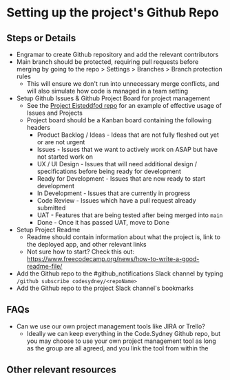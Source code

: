 # Setting up the project's Github Repo

## Steps or Details
- Engramar to create Github repository and add the relevant contributors
- Main branch should be protected, requiring pull requests before merging by going to the repo > Settings > Branches > Branch protection rules
  - This will ensure we don't run into unnecessary merge conflicts, and will also simulate how code is managed in a team setting 
- Setup Github Issues & Github Project Board for project management
  - See the [Project Eisteddfod repo](https://github.com/codesydney/eisteddfod) for an example of effective usage of Issues and Projects
  - Project board should be a Kanban board containing the following headers
    - Product Backlog / Ideas - Ideas that are not fully fleshed out yet or are not urgent
    - Issues - Issues that we want to actively work on ASAP but have not started work on
    - UX / UI Design - Issues that will need additional design / specifications before being ready for development
    - Ready for Development - Issues that are now ready to start development
    - In Development - Issues that are currently in progress 
    - Code Review - Issues which have a pull request already submitted 
    - UAT - Features that are being tested after being merged into `main`
    - Done - Once it has passed UAT, move to Done
- Setup Project Readme
  - Readme should contain information about what the project is, link to the deployed app, and other relevant links
  - Not sure how to start? Check this out: https://www.freecodecamp.org/news/how-to-write-a-good-readme-file/
- Add the Github repo to the #github_notifications Slack channel by typing `/github subscribe codesydney/<repoName>`
- Add the Github repo to the project Slack channel's bookmarks 

## FAQs
- Can we use our own project management tools like JIRA or Trello?
  - Ideally we can keep everything in the Code.Sydney Github repo, but you may choose to use your own project management tool as long as the group are all agreed, and you link the tool from within the 

## Other relevant resources

